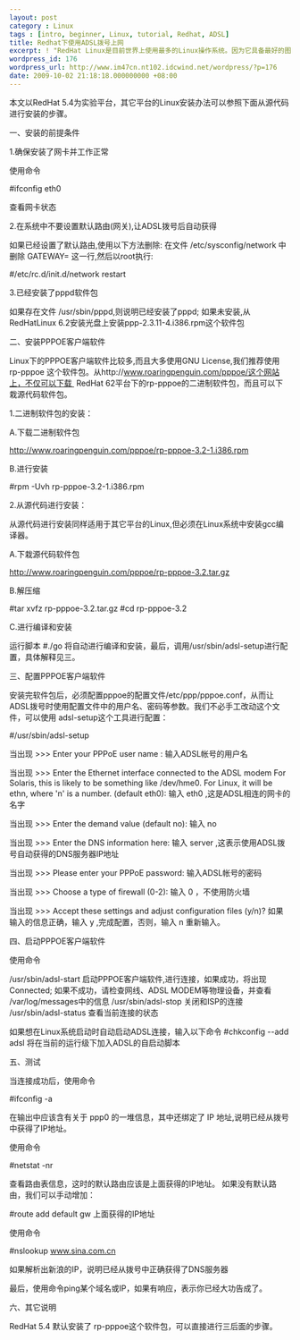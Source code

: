 ```yaml
---
layout: post
category : Linux
tags : [intro, beginner, Linux, tutorial, Redhat, ADSL]
title: Redhat下使用ADSL拨号上网
excerpt: ! "RedHat Linux是目前世界上使用最多的Linux操作系统。因为它具备最好的图形界面，无论是安装、配置还是使用都十分方便，而且运行稳定，因此不论是新手还是老玩家都对它有很高的评价。\r\n然而，初次接触RedHat却发现它的ADSL设置并没有像Fedora、Ubuntu那么简单。这篇文章就详细讲解了在Redhat下如何使用ADSL拨号上网。"
wordpress_id: 176
wordpress_url: http://www.im47cn.nt102.idcwind.net/wordpress/?p=176
date: 2009-10-02 21:18:18.000000000 +08:00
---
```

本文以RedHat 5.4为实验平台，其它平台的Linux安装办法可以参照下面从源代码进行安装的步骤。

一、安装的前提条件

1.确保安装了网卡并工作正常

使用命令

#ifconfig eth0

查看网卡状态

2.在系统中不要设置默认路由(网关),让ADSL拨号后自动获得

如果已经设置了默认路由,使用以下方法删除:
在文件 /etc/sysconfig/network 中删除 GATEWAY= 这一行,然后以root执行:

#/etc/rc.d/init.d/network restart

3.已经安装了pppd软件包

如果存在文件 /usr/sbin/pppd,则说明已经安装了pppd;
如果未安装,从RedHatLinux 6.2安装光盘上安装ppp-2.3.11-4.i386.rpm这个软件包

二、安装PPPOE客户端软件

Linux下的PPPOE客户端软件比较多,而且大多使用GNU License,我们推荐使用rp-pppoe 这个软件包。从http://www.roaringpenguin.com/pppoe/这个网站上，不仅可以下载  RedHat 62平台下的rp-pppoe的二进制软件包，而且可以下栽源代码软件包。

1.二进制软件包的安装：

A.下载二进制软件包

http://www.roaringpenguin.com/pppoe/rp-pppoe-3.2-1.i386.rpm

B.进行安装

#rpm -Uvh rp-pppoe-3.2-1.i386.rpm

2.从源代码进行安装：

从源代码进行安装同样适用于其它平台的Linux,但必须在Linux系统中安装gcc编译器。

A.下栽源代码软件包

http://www.roaringpenguin.com/pppoe/rp-pppoe-3.2.tar.gz

B.解压缩

#tar xvfz rp-pppoe-3.2.tar.gz
#cd rp-pppoe-3.2

C.进行编译和安装

运行脚本
#./go
将自动进行编译和安装，最后，调用/usr/sbin/adsl-setup进行配置，具体解释见三。

三、配置PPPOE客户端软件

安装完软件包后，必须配置pppoe的配置文件/etc/ppp/pppoe.conf，从而让ADSL拨号时使用配置文件中的用户名、密码等参数。我们不必手工改动这个文件，可以使用
adsl-setup这个工具进行配置：

#/usr/sbin/adsl-setup

当出现
&gt;&gt;&gt; Enter your PPPoE user name :
输入ADSL帐号的用户名

当出现
&gt;&gt;&gt; Enter the Ethernet interface connected to the ADSL modem
For Solaris, this is likely to be something like /dev/hme0.
For Linux, it will be ethn, where 'n' is a number.
(default eth0):
输入 eth0 ,这是ADSL相连的网卡的名字

当出现
&gt;&gt;&gt; Enter the demand value (default no):
输入 no

当出现
&gt;&gt;&gt; Enter the DNS information here:
输入 server ,这表示使用ADSL拨号自动获得的DNS服务器IP地址

当出现
&gt;&gt;&gt; Please enter your PPPoE password:
输入ADSL帐号的密码

当出现
&gt;&gt;&gt; Choose a type of firewall (0-2):
输入 0 ，不使用防火墙

当出现
&gt;&gt;&gt; Accept these settings and adjust configuration files (y/n)?
如果输入的信息正确，输入 y ,完成配置，否则，输入 n 重新输入。

四、启动PPPOE客户端软件

使用命令

/usr/sbin/adsl-start 启动PPPOE客户端软件,进行连接，如果成功，将出现  Connected;
如果不成功，请检查网线、ADSL MODEM等物理设备，并查看 /var/log/messages中的信息
/usr/sbin/adsl-stop 关闭和ISP的连接
/usr/sbin/adsl-status 查看当前连接的状态

如果想在Linux系统启动时自动启动ADSL连接，输入以下命令
#chkconfig --add adsl
将在当前的运行级下加入ADSL的自启动脚本

五、测试

当连接成功后，使用命令

#ifconfig -a

在输出中应该含有关于 ppp0 的一堆信息，其中还绑定了 IP 地址,说明已经从拨号中获得了IP地址。

使用命令

#netstat -nr

查看路由表信息，这时的默认路由应该是上面获得的IP地址。
如果没有默认路由，我们可以手动增加：

#route add default gw 上面获得的IP地址

使用命令

#nslookup www.sina.com.cn

如果解析出新浪的IP，说明已经从拨号中正确获得了DNS服务器

最后，使用命令ping某个域名或IP，如果有响应，表示你已经大功告成了。

六、其它说明

RedHat 5.4 默认安装了 rp-pppoe这个软件包，可以直接进行三后面的步骤。
